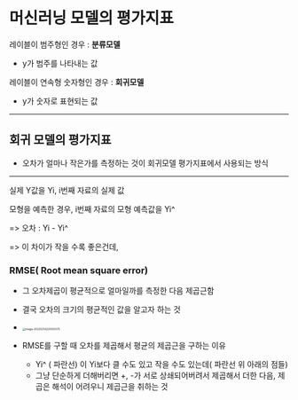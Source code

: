 # 머신러닝 모델의 평가지표

레이블이 범주형인 경우 : **분류모델**

- y가 범주를 나타내는 값

레이블이 연속형 숫자형인 경우 : **회귀모델**

- y가 숫자로 표현되는 값



---

## 회귀 모델의 평가지표

- 오차가 얼마나 작은가를 측정하는 것이 회귀모델 평가지표에서 사용되는 방식

---

실제 Y값을 Yi, i번째 자료의 실제 값

모형을 예측한 경우, i번째 자료의 모형 예측값을 Yi^

=> 오차 : Yi - Yi^

=> 이 차이가 작을 수록 좋은건데,

### RMSE( Root mean square error)

-  그 오차제곱이 평균적으로 얼마일까를 측정한 다음 제곱근함

-  결국 오차의 크기의 평균적인 값을 알고자 하는 것

-  <img src="C:\Users\chgeo\AppData\Roaming\Typora\typora-user-images\image-20220214220550375.png" alt="image-20220214220550375" style="zoom: 33%;" />

-  RMSE를 구할 때 오차를 제곱해서 평균의 제곱근을 구하는 이유
   - Yi^ ( 파란선) 이 Yi보다 클 수도 있고 작을 수도 있는데( 파란선 위 아래의 점들)
   - 그냥 단순하게 더해버리면 +, -가 서로 상쇄되어버려서 제곱해서 더한 다음, 제곱은 해석이 어려우니 제곱근을 취하는 것